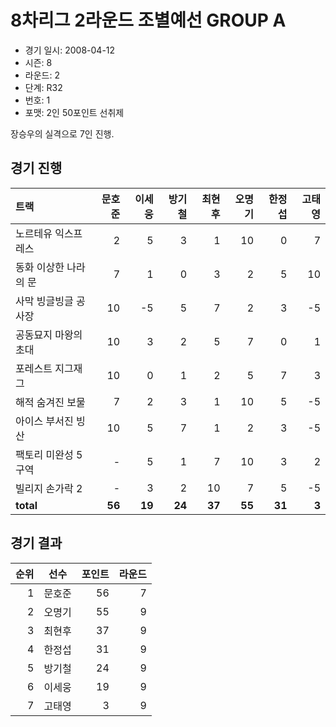 # 8차리그 2라운드 조별예선 GROUP A

- 경기 일시: 2008-04-12
- 시즌: 8
- 라운드: 2
- 단계: R32
- 번호: 1
- 포맷: 2인 50포인트 선취제



장승우의 실격으로 7인 진행.

## 경기 진행

| 트랙 | 문호준 | 이세웅 | 방기철 | 최현후 | 오명기 | 한정섭 | 고태영 |
|:---|---:|---:|---:|---:|---:|---:|---:|
| 노르테유 익스프레스 | 2 | 5 | 3 | 1 | 10 | 0 | 7 |
| 동화 이상한 나라의 문 | 7 | 1 | 0 | 3 | 2 | 5 | 10 |
| 사막 빙글빙글 공사장 | 10 | -5 | 5 | 7 | 2 | 3 | -5 |
| 공동묘지 마왕의 초대 | 10 | 3 | 2 | 5 | 7 | 0 | 1 |
| 포레스트 지그재그 | 10 | 0 | 1 | 2 | 5 | 7 | 3 |
| 해적 숨겨진 보물 | 7 | 2 | 3 | 1 | 10 | 5 | -5 |
| 아이스 부서진 빙산 | 10 | 5 | 7 | 1 | 2 | 3 | -5 |
| 팩토리 미완성 5구역 | - | 5 | 1 | 7 | 10 | 3 | 2 |
| 빌리지 손가락 2 | - | 3 | 2 | 10 | 7 | 5 | -5 |
| __total__ | __56__ | __19__ | __24__ | __37__ | __55__ | __31__ | __3__ |




## 경기 결과

| 순위 | 선수 | 포인트 | 라운드 |
|---:|:---:|---:|---:|
| 1 | 문호준 | 56 | 7 |
| 2 | 오명기 | 55 | 9 |
| 3 | 최현후 | 37 | 9 |
| 4 | 한정섭 | 31 | 9 |
| 5 | 방기철 | 24 | 9 |
| 6 | 이세웅 | 19 | 9 |
| 7 | 고태영 | 3 | 9 |

